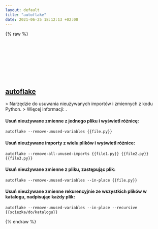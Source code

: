 ```yaml
---
layout: default
title: "autoflake"
date: 2021-06-25 18:12:13 +02:00
---
```

{% raw %}
<h2 id="autoflake">
  <a href="/pl/common/autoflake.html">autoflake</a> <a href="#autoflake"><svg class="icon">
    <use href="/assets/images/unicode_sprite.svg#link" />
  </svg></a>
</h2>
> Narzędzie do usuwania nieużywanych importów i zmiennych z kodu Python.
> Więcej informacji: <https://github.com/myint/autoflake>.

#### Usuń nieużywane zmienne z jednego pliku i wyświetl różnicę:
```shell
autoflake --remove-unused-variables {{file.py}}
```
#### Usuń nieużywane importy z wielu plików i wyświetl różnice:
```shell
autoflake --remove-all-unused-imports {{file1.py}} {{file2.py}} {{file3.py}}
```
#### Usuń nieużywane zmienne z pliku, zastępując plik:
```shell
autoflake --remove-unused-variables --in-place {{file.py}}
```
#### Usuń nieużywane zmienne rekurencyjnie ze wszystkich plików w katalogu, nadpisując każdy plik:
```shell
autoflake --remove-unused-variables --in-place --recursive {{sciezka/do/katalogu}}
```
{% endraw %}